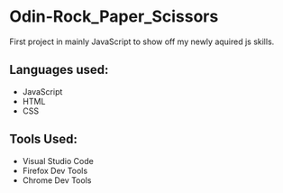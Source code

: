 # Odin-Rock_Paper_Scissors
First project in mainly JavaScript to show off my newly aquired js skills.

## Languages used:
* JavaScript
* HTML
* CSS

## Tools Used:
* Visual Studio Code
* Firefox Dev Tools
* Chrome Dev Tools
